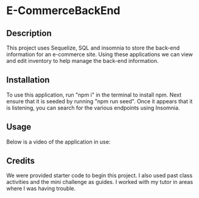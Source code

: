 # E-CommerceBackEnd

## Description

This project uses Sequelize, SQL and insomnia to store the back-end information for an e-commerce site. Using these applications we can view and edit inventory to help manage the back-end information.

## Installation

To use this application, run "npm i" in the terminal to install npm. Next ensure that it is seeded by running "npm run seed". Once it appears that it is listening, you can search for the various endpoints using Insomnia.

## Usage

Below is a video of the application in use:


## Credits

We were provided starter code to begin this project. I also used past class activities and the mini challenge as guides. I worked with my tutor in areas where I was having trouble.

